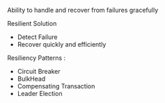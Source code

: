 Ability to handle and recover from failures 
gracefully

Resilient Solution

- Detect Failure
- Recover quickly and efficiently

Resiliency Patterns :

- Circuit Breaker
- BulkHead
- Compensating Transaction
- Leader Election

